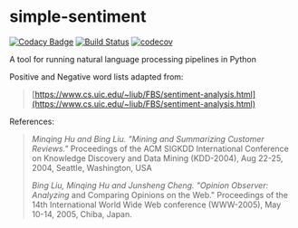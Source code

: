 # simple-sentiment

[![Codacy Badge](https://api.codacy.com/project/badge/Grade/32a76893bb5b407aad5c8e24816874f3)](https://app.codacy.com/app/wesdoyle/simple-sentiment?utm_source=github.com&utm_medium=referral&utm_content=wesdoyle/simple-sentiment&utm_campaign=Badge_Grade_Dashboard)
[![Build Status](https://travis-ci.org/wesdoyle/simple-sentiment.svg?branch=master)](https://travis-ci.org/wesdoyle/simple-sentiment)
[![codecov](https://codecov.io/gh/wesdoyle/simple-sentiment/branch/master/graph/badge.svg)](https://codecov.io/gh/wesdoyle/simple-sentiment)

A tool for running natural language processing pipelines in Python

Positive and Negative word lists adapted from:
> [https://www.cs.uic.edu/~liub/FBS/sentiment-analysis.html](https://www.cs.uic.edu/~liub/FBS/sentiment-analysis.html)

References:
> _Minqing Hu and Bing Liu. "Mining and Summarizing Customer Reviews."_
>     Proceedings of the ACM SIGKDD International Conference on Knowledge
>     Discovery and Data Mining (KDD-2004), Aug 22-25, 2004, Seattle,
>     Washington, USA
>
> _Bing Liu, Minqing Hu and Junsheng Cheng. "Opinion Observer: Analyzing_
>     and Comparing Opinions on the Web." Proceedings of the 14th
>     International World Wide Web conference (WWW-2005), May 10-14,
>     2005, Chiba, Japan.
